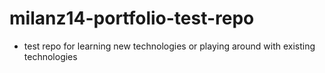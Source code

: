 # milanz14-portfolio-test-repo
- test repo for learning new technologies or playing around with existing technologies
